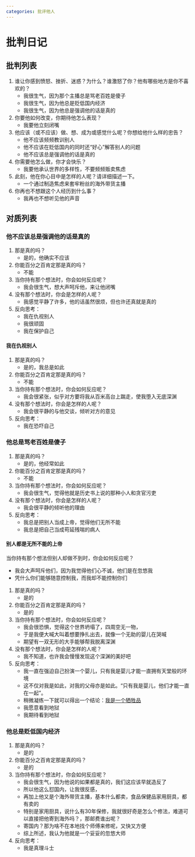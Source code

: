 ```yaml
---
categories: 批评他人
---
```


# 批判日记

## 批判列表

1. 谁让你感到愤怒、挫折、迷惑？为什么？谁激怒了你？他有哪些地方是你不喜欢的？
    - 我很生气，因为那个主播总是骂老百姓是傻子
    - 我很生气，因为他总是贬低国内经济
    - 我很生气，因为他总是强调他的话是真的
2. 你要他如何改变，你期待他怎么表现？
    - 我要他立刻闭嘴
3. 他应该（或不应该）做、想、成为或感觉什么呢？你想给他什么样的忠告？
    - 他不应该频频教训别人
    - 他不应该在贬低国内的同时还“好心”解答别人的问题
    - 他不应该总是强调他的话是真的
4. 你需要他怎么做，你才会快乐？
    - 我要他承认世界的多样性，不要频频贩卖焦虑
5. 此刻，他在你心目中是怎样的人呢？请详细描述一下。
    - 一个通过制造焦虑来套牢粉丝的海外带货主播
6. 你再也不想跟这个人经历到什么事？
    - 我再也不想听见他的声音

## 对质列表

### 他不应该总是强调他的话是真的

1. 那是真的吗？
    - 是的，他确实不应该
2. 你能百分之百肯定那是真的吗？
    - 不能
3. 当你持有那个想法时，你会如何反应呢？
    - 我会很生气，想大声呵斥他，来让他闭嘴
4. 没有那个想法时，你会是怎样的人呢？
    - 我感觉平静了许多，他的话虽然很烦，但也许还真就是真的
5. 反向思考：
    - 我在仇视别人
    - 我很顽固
    - 我在保护自己

#### 我在仇视别人

1. 那是真的吗？
    - 是的，我总是如此
2. 你能百分之百肯定那是真的吗？
    - 不能
3. 当你持有那个想法时，你会如何反应呢？
    - 我会很紧张，似乎对方要将我从百米高台上踹走，使我堕入无底深渊
4. 没有那个想法时，你会是怎样的人呢？
    - 我会很平静的与他交谈，倾听对方的意见
5. 反向思考：
    - 我在恐吓自己

### 他总是骂老百姓是傻子

1. 那是真的吗？
    - 是的，他经常如此
2. 你能百分之百肯定那是真的吗？
    - 不能
3. 当你持有那个想法时，你会如何反应呢？
    - 我会很生气，觉得他就是历史书上说的那种小人和贪官污吏
4. 没有那个想法时，你会是怎样的人呢？
    - 我会很平静的倾听他的理由
5. 反向思考：
    - 我总是把别人当成上帝，觉得他们无所不能
    - 我总是把自己当成苟延残喘的病人

#### 别人都是无所不能的上帝

当你持有那个想法但别人却做不到时，你会如何反应呢？

- 我会大声呵斥他们，因为我觉得他们心不诚，他们是在忽悠我
- 凭什么你们能够随意控制我，而我却不能控制你们

1. 那是真的吗？
    - 是的
2. 你能百分之百肯定那是真的吗？
    - 是的
3. 当你持有那个想法时，你会如何反应呢？
    - 我会很恐惧，觉得这个世界坍塌了，四周空无一物，
    - 于是我便大喊大叫着想要挣扎出去，就像一个无助的婴儿在哭喊
    - 期望有一双无形的大手能够帮我脱离深渊
4. 没有那个想法时，你会是怎样的人呢？
    - 我不知道，也许我会慢慢发现这个深渊的美好吧
5. 反向思考：
    - 我一直在强迫自己扮演一个婴儿，只有我是婴儿才能一直拥有天堂般的环境
    - 这不仅对我是如此，对我的父母亦是如此。“只有我是婴儿，他们才能一直在一起”。
    - 稍微凝练一下就可以得出一个结论：[我是一个牺牲品](/src/about/life/2024-10-18-破镜重圆.md)
    - 我愿意看到地狱
    - 我期待看到地狱

### 他总是贬低国内经济

1. 那是真的吗？
    - 是的
2. 你能百分之百肯定那是真的吗？
    - 是的
3. 当你持有那个想法时，你会如何反应呢？
    - 我会很生气，因为他说的如果都是真的，我们这应该早就造反了
    - 所以他这么怼国内，让我很反感，
    - 再加上他又是个海外带货主播，基本什么都卖，食品保健品家用厨具，都有卖的
    - 特别是家用厨具，说什么有30年保修，我就很好奇是怎么个修法，难道可以直接把他寄到海外吗？，那邮费谁出呢？
    - 寄国内？那为啥不在本地找个师傅来修呢，又快又方便
    - 综上所述，我认为他就是一个妥妥的忽悠大师
4. 反向思考：
    - 我是真理斗士
